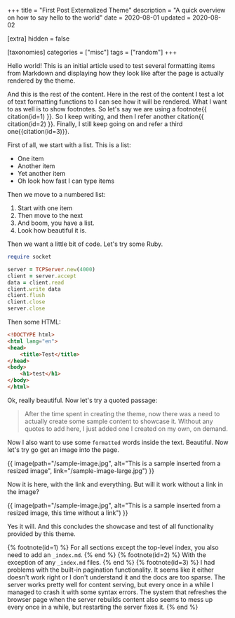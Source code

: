+++
title = "First Post Externalized Theme"
description = "A quick overview on how to say hello to the world"
date = 2020-08-01
updated = 2020-08-02

[extra]
hidden = false

[taxonomies]
categories = ["misc"]
tags = ["random"]
+++

Hello world! This is an initial article used to test several formatting items from Markdown and displaying how they look like after the page is actually rendered by the theme.

<!-- more -->

And this is the rest of the content. Here in the rest of the content I test a lot of text formatting functions to I can see how it will be rendered. What I want to as well is to show footnotes. So let's say we are using a footnote{{ citation(id=1) }}. So I keep writing, and then I refer another citation{{ citation(id=2) }}. Finally, I still keep going on and refer a third one{{citation(id=3)}}.

First of all, we start with a list. This is a list:

* One item
* Another item
* Yet another item
* Oh look how fast I can type items

Then we move to a numbered list:

1. Start with one item
2. Then move to the next
3. And boom, you have a list.
4. Look how beautiful it is.

Then we want a little bit of code. Let's try some Ruby.

```ruby
require socket

server = TCPServer.new(4000)
client = server.accept
data = client.read
client.write data
client.flush
client.close
server.close
```

Then some HTML:

```html
<!DOCTYPE html>
<html lang="en">
<head>
    <title>Test</title>
</head>
<body>
    <h1>test</h1>
</body>
</html>
```

Ok, really beautiful. Now let's try a quoted passage:

> After the time spent in creating the theme, now there was a need to actually create some sample content to showcase it. Without any quotes to add here, I just added one I created on my own, on demand.

Now I also want to use some `formatted` words inside the text. Beautiful. Now let's try go get an image into the page.

{{ image(path="/sample-image.jpg", alt="This is a sample inserted
from a resized image", link="/sample-image-large.jpg") }}

Now it is here, with the link and everything. But will it work without a link in the image?

{{ image(path="/sample-image.jpg", alt="This is a sample inserted
from a resized image, this time without a link") }}

Yes it will. And this concludes the showcase and test of all functionality provided by this theme.

{% footnote(id=1) %}
For all sections except the top-level index, you also need to add an `_index.md`.
{% end %}
{% footnote(id=2) %}
With the exception of any `_index.md` files.
{% end %}
{% footnote(id=3) %}
I had problems with the built-in pagination functionality. It seems like it either doesn't work right or I don't understand it and the docs are too sparse. The server works pretty well for content serving, but every once in a while I managed to crash it with some syntax errors. The system that refreshes the browser page when the server rebuilds content also seems to mess up every once in a while, but restarting the server fixes it.
{% end %}